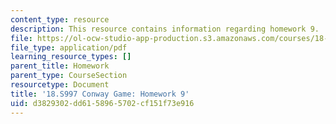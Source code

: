 ```yaml
---
content_type: resource
description: This resource contains information regarding homework 9.
file: https://ol-ocw-studio-app-production.s3.amazonaws.com/courses/18-s997-introduction-to-matlab-programming-fall-2011/d3829302dd6158965702cf151f73e916_MIT18_S997F11_Homework_9.pdf
file_type: application/pdf
learning_resource_types: []
parent_title: Homework
parent_type: CourseSection
resourcetype: Document
title: '18.S997 Conway Game: Homework 9'
uid: d3829302-dd61-5896-5702-cf151f73e916
---
```

